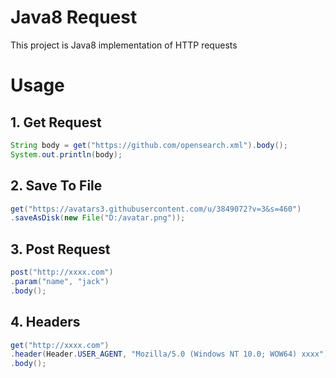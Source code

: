 # Java8 Request

This project is Java8 implementation of HTTP requests

# Usage

## 1. Get Request

```java
String body = get("https://github.com/opensearch.xml").body();
System.out.println(body);
```

## 2. Save To File

```java
get("https://avatars3.githubusercontent.com/u/3849072?v=3&s=460")
.saveAsDisk(new File("D:/avatar.png"));
```

## 3. Post Request

```java
post("http://xxxx.com")
.param("name", "jack")
.body();
```

## 4. Headers

```java
get("http://xxxx.com")
.header(Header.USER_AGENT, "Mozilla/5.0 (Windows NT 10.0; WOW64) xxxx")
.body();
```